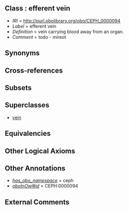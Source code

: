 
## Class : efferent vein

 * *IRI* = http://purl.obolibrary.org/obo/CEPH_0000094
 * *Label* = efferent vein
 * *Definition* = vein carrying blood away from an organ.
 * *Comment* = todo - mireot

## Synonyms


## Cross-references


## Subsets


## Superclasses

 * [vein](../../UBERON/38/UBERON_0001638.md)

## Equivalencies


## Other Logical Axioms


## Other Annotations

 * *[has_obo_namespace](../../ce/oboInOwl#hasOBONamespace.md)* = ceph
 * *[oboInOwl#id](../../id/oboInOwl#id.md)* = CEPH:0000094

## External Comments

